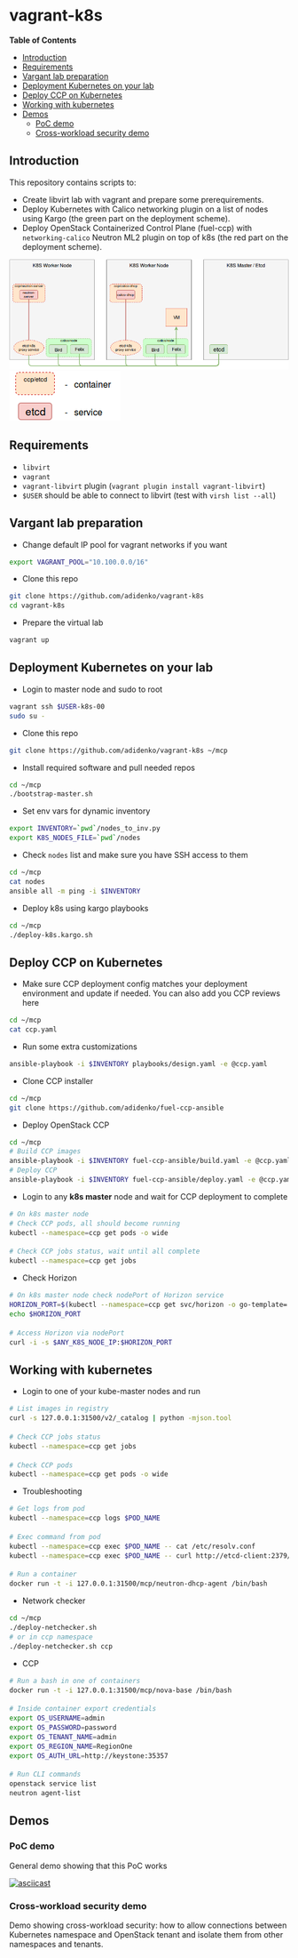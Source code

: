 vagrant-k8s
===========

**Table of Contents**

- [Introduction](#introduction)
- [Requirements](#requirements)
- [Vargant lab preparation](#vargant-lab-preparation)
- [Deployment Kubernetes on your lab](#deployment-kubernetes-on-your-lab)
- [Deploy CCP on Kubernetes](#deploy-ccp-on-kubernetes)
- [Working with kubernetes](#working-with-kubernetes)
- [Demos](#demos)
  - [PoC demo](#poc-demo)
  - [Cross-workload security demo](#cross-workload-security-demo)

## Introduction

This repository contains scripts to:

* Create libvirt lab with vagrant and prepare some prerequirements.
* Deploy Kubernetes with Calico networking plugin on a list of nodes using
  Kargo (the green part on the deployment scheme).
* Deploy OpenStack Containerized Control Plane (fuel-ccp) with `networking-calico`
  Neutron ML2 plugin on top of k8s (the red part on the deployment scheme).

![Deployment scheme](img/ccp-calico.png)
![legend](img/legend.png)

## Requirements

* `libvirt`
* `vagrant`
* `vagrant-libvirt` plugin (`vagrant plugin install vagrant-libvirt`)
* `$USER` should be able to connect to libvirt (test with `virsh list --all`)

## Vargant lab preparation

* Change default IP pool for vagrant networks if you want

```bash
export VAGRANT_POOL="10.100.0.0/16"
```

* Clone this repo

```bash
git clone https://github.com/adidenko/vagrant-k8s
cd vagrant-k8s
```

* Prepare the virtual lab

```bash
vagrant up
```

## Deployment Kubernetes on your lab

* Login to master node and sudo to root

```bash
vagrant ssh $USER-k8s-00
sudo su -
```

* Clone this repo

```bash
git clone https://github.com/adidenko/vagrant-k8s ~/mcp
```

* Install required software and pull needed repos

```bash
cd ~/mcp
./bootstrap-master.sh
```

* Set env vars for dynamic inventory

```bash
export INVENTORY=`pwd`/nodes_to_inv.py
export K8S_NODES_FILE=`pwd`/nodes
```

* Check `nodes` list and make sure you have SSH access to them

```bash
cd ~/mcp
cat nodes
ansible all -m ping -i $INVENTORY
```

* Deploy k8s using kargo playbooks

```bash
cd ~/mcp
./deploy-k8s.kargo.sh
```

## Deploy CCP on Kubernetes

* Make sure CCP deployment config matches your deployment environment
and update if needed. You can also add you CCP reviews here

```bash
cd ~/mcp
cat ccp.yaml
```

* Run some extra customizations

```bash
ansible-playbook -i $INVENTORY playbooks/design.yaml -e @ccp.yaml
```

* Clone CCP installer

```bash
cd ~/mcp
git clone https://github.com/adidenko/fuel-ccp-ansible
```

* Deploy OpenStack CCP

```bash
cd ~/mcp
# Build CCP images
ansible-playbook -i $INVENTORY fuel-ccp-ansible/build.yaml -e @ccp.yaml
# Deploy CCP
ansible-playbook -i $INVENTORY fuel-ccp-ansible/deploy.yaml -e @ccp.yaml
```

* Login to any **k8s master** node and wait for CCP deployment to complete

```bash
# On k8s master node
# Check CCP pods, all should become running
kubectl --namespace=ccp get pods -o wide

# Check CCP jobs status, wait until all complete
kubectl --namespace=ccp get jobs
```

* Check Horizon

```bash
# On k8s master node check nodePort of Horizon service
HORIZON_PORT=$(kubectl --namespace=ccp get svc/horizon -o go-template='{{(index .spec.ports 0).nodePort}}')
echo $HORIZON_PORT

# Access Horizon via nodePort
curl -i -s $ANY_K8S_NODE_IP:$HORIZON_PORT
```

## Working with kubernetes

* Login to one of your kube-master nodes and run

```bash
# List images in registry
curl -s 127.0.0.1:31500/v2/_catalog | python -mjson.tool

# Check CCP jobs status
kubectl --namespace=ccp get jobs

# Check CCP pods
kubectl --namespace=ccp get pods -o wide
```

* Troubleshooting

```bash
# Get logs from pod
kubectl --namespace=ccp logs $POD_NAME

# Exec command from pod
kubectl --namespace=ccp exec $POD_NAME -- cat /etc/resolv.conf
kubectl --namespace=ccp exec $POD_NAME -- curl http://etcd-client:2379/health

# Run a container
docker run -t -i 127.0.0.1:31500/mcp/neutron-dhcp-agent /bin/bash
```

* Network checker

```bash
cd ~/mcp
./deploy-netchecker.sh
# or in ccp namespace
./deploy-netchecker.sh ccp
```

* CCP

```bash
# Run a bash in one of containers
docker run -t -i 127.0.0.1:31500/mcp/nova-base /bin/bash

# Inside container export credentials
export OS_USERNAME=admin
export OS_PASSWORD=password
export OS_TENANT_NAME=admin
export OS_REGION_NAME=RegionOne
export OS_AUTH_URL=http://keystone:35357

# Run CLI commands
openstack service list
neutron agent-list
```

## Demos

### PoC demo
General demo showing that this PoC works

[![asciicast](https://asciinema.org/a/83702.png)](https://asciinema.org/a/83702)

### Cross-workload security demo
Demo showing cross-workload security: how to allow connections between Kubernetes
namespace and OpenStack tenant and isolate them from other namespaces and tenants.

